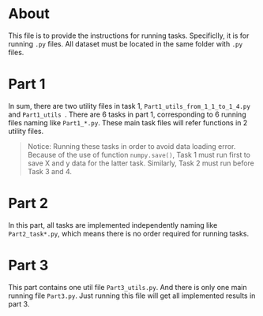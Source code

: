 # About
This file is to provide the instructions for running tasks. Specificlly, it is for running `.py` files. All dataset must be located in the same folder with `.py` files.

# Part 1
In sum, there are two utility files in task 1, `Part1_utils_from_1_1_to_1_4.py` and `Part1_utils `. There are 6 tasks in part 1, corresponding to 6 running files naming like `Part1_*.py`. These main task files will refer functions in 2 utility files.
> Notice: Running these tasks in order to avoid data loading error. Because of the use of function `numpy.save()`, Task 1 must run first to save X and y data for the latter task. Similarly, Task 2 must run before Task 3 and 4.

# Part 2
In this part, all tasks are implemented independently naming like `Part2_task*.py`, which means there is no order required for running tasks.

# Part 3
This part contains one util file `Part3_utils.py`. And there is only one main running file `Part3.py`. Just running this file will get all implemented results in part 3.

